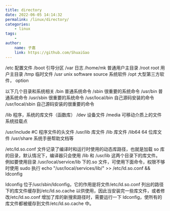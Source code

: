 ```yaml
---
title: directory
date: 2022-06-05 14:14:32
permalink: /linux/directory/
categories:
    - linux
tags:
    -
author:
    name: 子嘉
    link: https://github.com/ShuaiGao
---
```


/etc 配置文件
/boot 引导分区
/var 日志
/home/mk 普通用户主目录
/root root 用户主目录
/tmp 临时文件
/usr unix software source 系统软件
/opt 大型第三方软件， option

以下几个目录和系统相关
/bin 普通系统命令
/sbin 很重要的系统命令
/usr/bin 普通系统命令
/usr/sbin 很重要的系统命令
/usr/local/bin 自己源码安装的命令
/usr/local/sbin 自己源码安装的很重要的命令

/lib 程序，系统的库文件（函数库）
/dev 设备文件
/media 可移动介质上的文件系统挂载点

/usr/include #C 程序文件的头文件
/usr/lib 库文件
/lib 库文件
/lib64 64 位库文件
/usr/share 系统手册帮助文档等

/etc/ld.so.conf 文件记录了编译时和运行时使用的动态库路径，也就是加载 so 库的目录，默认情况下，编译器只会使用 /lib 和 /usr/lib 这两个目录下的库文件。
例如要使用目录 /usr/local/service/lib 下的.so 文件，可使用下面命令，权限不够时使用 sudo 执行
echo "/usr/local/services/lib/" >> /etc/ld.so.conf && ldconfig

ldconfig 位于/usr/sbin/ldconfig，它的作用是将文件/etc/ld.so.conf 列出的路径下的库文件缓存到/etc/ld.so.cache 以供使用，因此当安装完一些库文件，或者修改/etc/ld.so.conf 增加了库的新搜索路径时，需要运行一下 ldconfig，使所有的库文件都被缓存到文件/etc/ld.so.cache 中。
